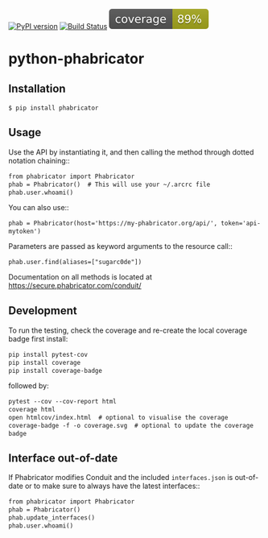 [![PyPI version](https://badge.fury.io/py/phabricator.svg)](https://badge.fury.io/py/phabricator)
[![Build Status](https://travis-ci.org/disqus/python-phabricator.png?branch=master)](https://travis-ci.org/disqus/python-phabricator)
[![coverage](https://github.com/SebastianoF/python-phabricator/blob/master/coverage.svg)](https://github.com/SebastianoF/python-phabricator/blob/master/coverage.svg)

# python-phabricator

## Installation
```
$ pip install phabricator
```

## Usage

Use the API by instantiating it, and then calling the method through dotted notation chaining::
```
from phabricator import Phabricator
phab = Phabricator()  # This will use your ~/.arcrc file
phab.user.whoami()
```
You can also use::
```
phab = Phabricator(host='https://my-phabricator.org/api/', token='api-mytoken')
```
Parameters are passed as keyword arguments to the resource call::
```
phab.user.find(aliases=["sugarc0de"])
```
Documentation on all methods is located at https://secure.phabricator.com/conduit/

## Development

To run the testing, check the coverage and re-create the local coverage badge 
first install:
```
pip install pytest-cov
pip install coverage
pip install coverage-badge
```
followed by:
```
pytest --cov --cov-report html
coverage html
open htmlcov/index.html  # optional to visualise the coverage
coverage-badge -f -o coverage.svg  # optional to update the coverage badge
```

## Interface out-of-date

If Phabricator modifies Conduit and the included ``interfaces.json`` is out-of-date or to make sure
to always have the latest interfaces::
```
from phabricator import Phabricator
phab = Phabricator()
phab.update_interfaces()
phab.user.whoami()
```